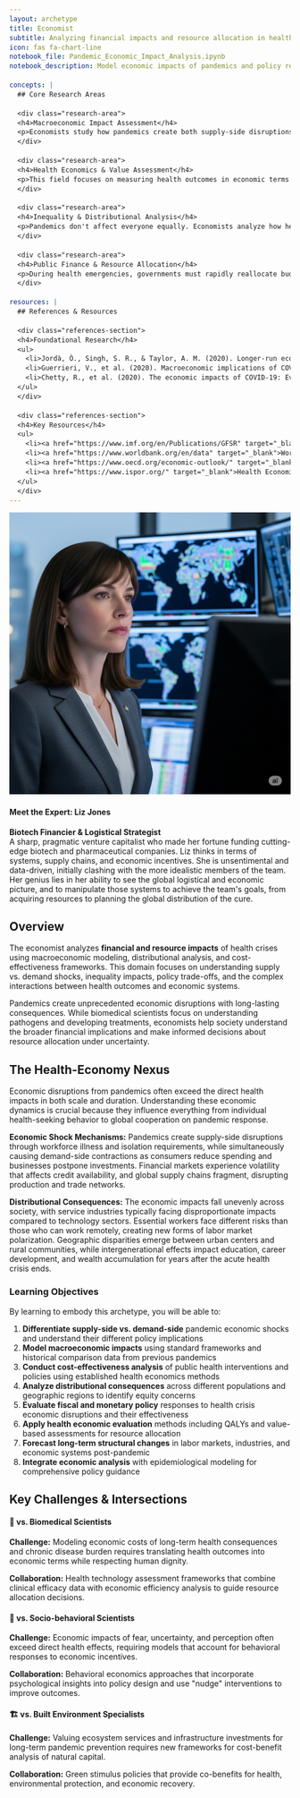 ```yaml
---
layout: archetype
title: Economist
subtitle: Analyzing financial impacts and resource allocation in health crises
icon: fas fa-chart-line
notebook_file: Pandemic_Economic_Impact_Analysis.ipynb
notebook_description: Model economic impacts of pandemics and policy responses. Analyze supply-demand disruptions, unemployment patterns, and cost-effectiveness of interventions using real-world data.

concepts: |
  ## Core Research Areas

  <div class="research-area">
  <h4>Macroeconomic Impact Assessment</h4>
  <p>Economists study how pandemics create both supply-side disruptions (from workforce illness and isolation) and demand-side contractions (from reduced consumer spending). This involves modeling GDP contraction mechanisms, analyzing labor market dynamics including unemployment patterns, and understanding how inflation and deflation pressures emerge from supply-demand imbalances.</p>
  </div>

  <div class="research-area">
  <h4>Health Economics & Value Assessment</h4>
  <p>This field focuses on measuring health outcomes in economic terms through Quality-Adjusted Life Years (QALYs) and calculating Incremental Cost-Effectiveness Ratios (ICERs) for interventions. Economists help determine how to allocate limited resources by comparing the costs and benefits of different diagnostic, treatment, and prevention strategies.</p>
  </div>

  <div class="research-area">
  <h4>Inequality & Distributional Analysis</h4>
  <p>Pandemics don't affect everyone equally. Economists analyze how health crises impact different income groups, occupations, and geographic regions differently. This includes studying sectoral asymmetries where service industries face disproportionate impacts, and examining intergenerational effects on education and wealth accumulation.</p>
  </div>

  <div class="research-area">
  <h4>Public Finance & Resource Allocation</h4>
  <p>During health emergencies, governments must rapidly reallocate budgets and expand social safety nets. Economists evaluate the sustainability of crisis spending, analyze healthcare system financing under surge conditions, and help design policies that balance immediate needs with long-term fiscal responsibility.</p>
  </div>

resources: |
  ## References & Resources

  <div class="references-section">
  <h4>Foundational Research</h4>
  <ul>
    <li>Jordà, Ò., Singh, S. R., & Taylor, A. M. (2020). Longer-run economic consequences of pandemics. <em>The Review of Economics and Statistics</em>, 104(1), 166-175.</li>
    <li>Guerrieri, V., et al. (2020). Macroeconomic implications of COVID-19: Can negative supply shocks cause demand shortages? <em>National Bureau of Economic Research Working Paper</em>, 26918.</li>
    <li>Chetty, R., et al. (2020). The economic impacts of COVID-19: Evidence from a new public database built using private sector data. <em>National Bureau of Economic Research Working Paper</em>, 27431.</li>
  </ul>
  </div>

  <div class="references-section">
  <h4>Key Resources</h4>
  <ul>
    <li><a href="https://www.imf.org/en/Publications/GFSR" target="_blank">IMF Global Financial Stability Reports</a></li>
    <li><a href="https://www.worldbank.org/en/data" target="_blank">World Bank Pandemic Response Database</a></li>
    <li><a href="https://www.oecd.org/economic-outlook/" target="_blank">OECD Economic Outlook</a></li>
    <li><a href="https://www.ispor.org/" target="_blank">Health Economics Research Organizations (ISPOR)</a></li>
  </ul>
  </div>
---
```


<div class="expert-bio-box">
  <img src="../assets/images/liz-jones.png" alt="Portrait of Liz Jones" class="expert-photo">
  <div class="expert-details">
    <h4>Meet the Expert: <strong>Liz Jones</strong></h4>
    <p>
      <strong>Biotech Financier & Logistical Strategist</strong><br>
      A sharp, pragmatic venture capitalist who made her fortune funding cutting-edge biotech and pharmaceutical companies. Liz thinks in terms of systems, supply chains, and economic incentives. She is unsentimental and data-driven, initially clashing with the more idealistic members of the team. Her genius lies in her ability to see the global logistical and economic picture, and to manipulate those systems to achieve the team's goals, from acquiring resources to planning the global distribution of the cure.
    </p>
  </div>
</div>

## Overview

The economist analyzes **financial and resource impacts** of health crises using macroeconomic modeling, distributional analysis, and cost-effectiveness frameworks. This domain focuses on understanding supply vs. demand shocks, inequality impacts, policy trade-offs, and the complex interactions between health outcomes and economic systems.

Pandemics create unprecedented economic disruptions with long-lasting consequences. While biomedical scientists focus on understanding pathogens and developing treatments, economists help society understand the broader financial implications and make informed decisions about resource allocation under uncertainty.

## The Health-Economy Nexus

Economic disruptions from pandemics often exceed the direct health impacts in both scale and duration. Understanding these economic dynamics is crucial because they influence everything from individual health-seeking behavior to global cooperation on pandemic response.

**Economic Shock Mechanisms:** Pandemics create supply-side disruptions through workforce illness and isolation requirements, while simultaneously causing demand-side contractions as consumers reduce spending and businesses postpone investments. Financial markets experience volatility that affects credit availability, and global supply chains fragment, disrupting production and trade networks.

**Distributional Consequences:** The economic impacts fall unevenly across society, with service industries typically facing disproportionate impacts compared to technology sectors. Essential workers face different risks than those who can work remotely, creating new forms of labor market polarization. Geographic disparities emerge between urban centers and rural communities, while intergenerational effects impact education, career development, and wealth accumulation for years after the acute health crisis ends.

<div class="learning-objectives">
<h3>Learning Objectives</h3>
<p>By learning to embody this archetype, you will be able to:</p>
<ol>
  <li><strong>Differentiate supply-side vs. demand-side</strong> pandemic economic shocks and understand their different policy implications</li>
  <li><strong>Model macroeconomic impacts</strong> using standard frameworks and historical comparison data from previous pandemics</li>
  <li><strong>Conduct cost-effectiveness analysis</strong> of public health interventions and policies using established health economics methods</li>
  <li><strong>Analyze distributional consequences</strong> across different populations and geographic regions to identify equity concerns</li>
  <li><strong>Evaluate fiscal and monetary policy</strong> responses to health crisis economic disruptions and their effectiveness</li>
  <li><strong>Apply health economic evaluation</strong> methods including QALYs and value-based assessments for resource allocation</li>
  <li><strong>Forecast long-term structural changes</strong> in labor markets, industries, and economic systems post-pandemic</li>
  <li><strong>Integrate economic analysis</strong> with epidemiological modeling for comprehensive policy guidance</li>
</ol>
</div>

## Key Challenges & Intersections

<div class="challenge-box">
<h4><span>🔬</span> vs. Biomedical Scientists</h4>
<p><strong>Challenge:</strong> Modeling economic costs of long-term health consequences and chronic disease burden requires translating health outcomes into economic terms while respecting human dignity.</p>
<p><strong>Collaboration:</strong> Health technology assessment frameworks that combine clinical efficacy data with economic efficiency analysis to guide resource allocation decisions.</p>
</div>

<div class="challenge-box">
<h4><span>🧠</span> vs. Socio-behavioral Scientists</h4>
<p><strong>Challenge:</strong> Economic impacts of fear, uncertainty, and perception often exceed direct health effects, requiring models that account for behavioral responses to economic incentives.</p>
<p><strong>Collaboration:</strong> Behavioral economics approaches that incorporate psychological insights into policy design and use "nudge" interventions to improve outcomes.</p>
</div>

<div class="challenge-box">
<h4><span>🏗️</span> vs. Built Environment Specialists</h4>
<p><strong>Challenge:</strong> Valuing ecosystem services and infrastructure investments for long-term pandemic prevention requires new frameworks for cost-benefit analysis of natural capital.</p>
<p><strong>Collaboration:</strong> Green stimulus policies that provide co-benefits for health, environmental protection, and economic recovery.</p>
</div>
